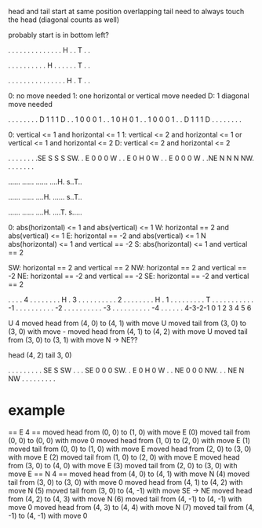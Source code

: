 head and tail start at same position overlapping
tail need to always touch the head (diagonal counts as well)

probably start is in bottom left?


. . . .
. . . .
. . . .
. . H .
. T . .

. . . .
. . . .
. . H .
. . . .
. T . .

. . . .
. . . .
. . . .
. . . H
. T . .


0:  no move needed
1:  one horizontal or vertical move needed
D:  1 diagonal move needed

. . . . . . .
. D 1 1 1 D .
. 1 0 0 0 1 .
. 1 0 H 0 1 .
. 1 0 0 0 1 .
. D 1 1 1 D .
. . . . . . .

0: vertical <= 1 and horizontal <= 1
1: vertical <= 2 and horizontal <= 1 or vertical <= 1 and horizontal <= 2
D: vertical <= 2 and horizontal <= 2

. . . . . . .
.SE S S S SW.
. E 0 0 0 W .
. E 0 H 0 W .
. E 0 0 0 W .
.NE N N N NW.
. . . . . . .

......
......
......
....H.
s..T..

......
......
....H.
......
s..T..

......
......
....H.
....T.
s.....

0:  abs(horizontal) <=  1 and abs(vertical) <= 1
W:      horizontal  ==  2 and abs(vertical) <= 1
E:      horizontal  == -2 and abs(vertical) <= 1
N  abs(horizontal)  <=  1 and vertical == -2
S: abs(horizontal)  <=  1 and vertical == 2

SW: horizontal ==  2 and vertical ==  2
NW: horizontal ==  2 and vertical == -2
NE: horizontal == -2 and vertical == -2
SE: horizontal == -2 and vertical ==  2

. . . .  4 . . . . . .
. . H .  3 . . . . . .
. . . .  2 . . . . . .
. . H .  1 . . . . . .
. . . T  . . . . . . .
. . . . -1 . . . . . .
. . . . -2 . . . . . .
. . . . -3 . . . . . .
. . . . -4 . . . . . .
4-3-2-1  0 1 2 3 4 5 6

U 4
moved head from (4, 0) to (4, 1) with move U
moved tail from (3, 0) to (3, 0) with move -
moved head from (4, 1) to (4, 2) with move U
moved tail from (3, 0) to (3, 1) with move N -> NE??

head (4, 2) tail 3, 0)


. .  . . .  . .
. . SE S SW . .
. SE 0 0 0  SW.
. E  0 H 0  W .
. NE 0 0 0  NW.
. . NE N NW . .
. .  . . .  . .


# example

== E 4 ==
moved head from (0, 0) to (1, 0) with move E (0)
moved tail from (0, 0) to (0, 0) with move 0
moved head from (1, 0) to (2, 0) with move E (1)
moved tail from (0, 0) to (1, 0) with move E
moved head from (2, 0) to (3, 0) with move E (2)
moved tail from (1, 0) to (2, 0) with move E
moved head from (3, 0) to (4, 0) with move E (3)
moved tail from (2, 0) to (3, 0) with move E
== N 4 ==
moved head from (4, 0) to (4, 1) with move N (4)
moved tail from (3, 0) to (3, 0) with move 0
moved head from (4, 1) to (4, 2) with move N (5)
moved tail from (3, 0) to (4, -1) with move SE      -> NE
moved head from (4, 2) to (4, 3) with move N (6)
moved tail from (4, -1) to (4, -1) with move 0
moved head from (4, 3) to (4, 4) with move N (7)
moved tail from (4, -1) to (4, -1) with move 0